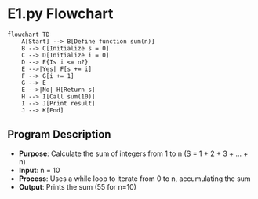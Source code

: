 # E1.py Flowchart

```mermaid
flowchart TD
    A[Start] --> B[Define function sum(n)]
    B --> C[Initialize s = 0]
    C --> D[Initialize i = 0]
    D --> E{Is i <= n?}
    E -->|Yes| F[s += i]
    F --> G[i += 1]
    G --> E
    E -->|No| H[Return s]
    H --> I[Call sum(10)]
    I --> J[Print result]
    J --> K[End]
```

## Program Description
- **Purpose**: Calculate the sum of integers from 1 to n (S = 1 + 2 + 3 + ... + n)
- **Input**: n = 10
- **Process**: Uses a while loop to iterate from 0 to n, accumulating the sum
- **Output**: Prints the sum (55 for n=10)